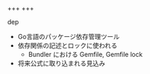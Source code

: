 +++
+++


dep
- Go言語のパッケージ依存管理ツール
- 依存関係の記述とロックに使われる
  - Bundler における Gemfile, Gemfile lock
- 将来公式に取り込まれる見込み


